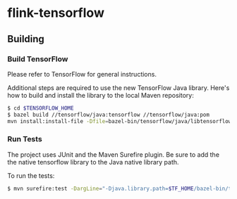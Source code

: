 # flink-tensorflow


## Building

### Build TensorFlow

Please refer to TensorFlow for general instructions.

Additional steps are required to use the new TensorFlow Java library.  Here's how to
build and install the library to the local Maven repository:

```sh
$ cd $TENSORFLOW_HOME
$ bazel build //tensorflow/java:tensorflow //tensorflow/java:pom
mvn install:install-file -Dfile=bazel-bin/tensorflow/java/libtensorflow.jar -DpomFile=bazel-bin/tensorflow/java/pom.xml
```

### Run Tests
The project uses JUnit and the Maven Surefire plugin.  Be sure to add the
the native tensorflow library to the Java native library path.

To run the tests:
 
```sh
$ mvn surefire:test -DargLine="-Djava.library.path=$TF_HOME/bazel-bin/tensorflow/java"
```

